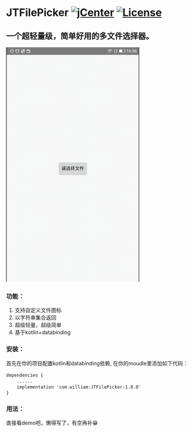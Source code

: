 # JTFilePicker [![jCenter](https://img.shields.io/badge/jCenter-1.0.0-green.svg)](https://bintray.com/william198824/maven/JTFilePicker/_latestVersion)  [![License](https://img.shields.io/badge/License-Apache--2.0%20-blue.svg)](./LICENSE)


## 一个超轻量级，简单好用的多文件选择器。

![image](jtfilepicker.gif)
### 功能：

1. 支持自定义文件图标
2. 以字符串集合返回
3. 超级轻量，超级简单
4. 基于kotlin+databinding

### 安装：
首先在你的项目配置kotlin和databinding依赖,
在你的moudle里添加如下代码：
```
dependencies {
    ......
    implementation 'com.william:JTFilePicker:1.0.0'
}
```
### 用法：
直接看demo吧，懒得写了，有空再补😁
